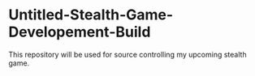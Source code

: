 Untitled-Stealth-Game-Developement-Build
========================================
This repository will be used for source controlling my upcoming stealth game.
